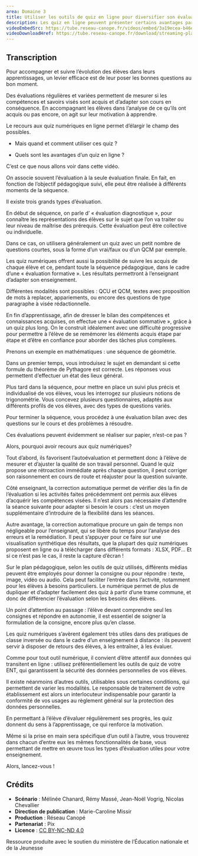 ```yaml
---
area: Domaine 3
title: Utiliser les outils de quiz en ligne pour diversifier son évaluation
description: Les quiz en ligne peuvent présenter certains avantages par rapport à des quiz débranchés : rétroaction, analyse synthétique de résultats. Plus de détails dans cette vidéo !
videoEmbedSrc: https://tube.reseau-canope.fr/videos/embed/3a19ecea-b46e-479b-9bcc-7268b744534e
videoDownloadHref: https://tube.reseau-canope.fr/download/streaming-playlists/hls/videos/3a19ecea-b46e-479b-9bcc-7268b744534e-1080-fragmented.mp4
---
```


## Transcription

Pour accompagner et suivre l’évolution des élèves dans leurs apprentissages, un levier efficace est de leur poser les bonnes questions au bon moment.

Des évaluations régulières et variées permettent de mesurer si les compétences et savoirs visés sont acquis et d’adapter son cours en conséquence. En accompagnant les élèves dans l’analyse de ce qu’ils ont acquis ou pas encore, on agit sur leur motivation à apprendre.

Le recours aux quiz numériques en ligne permet d’élargir le champ des possibles.

- Mais quand et comment utiliser ces quiz ? 

- Quels sont les avantages d’un quiz en ligne ? 

C’est ce que nous allons voir dans cette vidéo.

On associe souvent l’évaluation à la seule évaluation finale. En fait, en fonction de l’objectif pédagogique suivi, elle peut être réalisée à différents moments de la séquence.

Il existe trois grands types d’évaluation.

En début de séquence, on parle d’ « évaluation diagnostique », pour connaître les représentations des élèves sur le sujet que l’on va traiter ou leur niveau de maîtrise des prérequis. Cette évaluation peut être collective ou individuelle.

Dans ce cas, on utilisera généralement un quiz avec un petit nombre de questions courtes, sous la forme d’un vrai/faux ou d’un QCM par exemple.

Les quiz numériques offrent aussi la possibilité de suivre les acquis de chaque élève et ce, pendant toute la séquence pédagogique, dans le cadre d’une « évaluation formative ». Les résultats permettront à l’enseignant d’adapter son enseignement.

Différentes modalités sont possibles : QCU et QCM, textes avec proposition de mots à replacer, appariements, ou encore des questions de type paragraphe à visée rédactionnelle.

En fin d’apprentissage, afin de dresser le bilan des compétences et connaissances acquises, on effectue une « évaluation sommative », grâce à un quiz plus long. On le construit idéalement avec une difficulté progressive pour permettre à l’élève de se remémorer les éléments acquis étape par étape et d’être en confiance pour aborder des tâches plus complexes.

Prenons un exemple en mathématiques : une séquence de géométrie.

Dans un premier temps, vous introduisez le sujet en demandant si cette formule du théorème de Pythagore est correcte. Les réponses vous permettent d’effectuer un état des lieux général.

Plus tard dans la séquence, pour mettre en place un suivi plus précis et individualisé de vos élèves, vous les interrogez sur plusieurs notions de trigonométrie. Vous concevez plusieurs questionnaires, adaptés aux différents profils de vos élèves, avec des types de questions variés.

Pour terminer la séquence, vous procédez à une évaluation bilan avec des questions sur le cours et des problèmes à résoudre.

Ces évaluations peuvent évidemment se réaliser sur papier, n’est-ce pas ?

Alors, pourquoi avoir recours aux quiz numériques?

Tout d’abord, ils favorisent l’autoévaluation et permettent donc à l’élève de mesurer et d’ajuster la qualité de son travail personnel. Quand le quiz propose une rétroaction immédiate après chaque question, il peut corriger son raisonnement en cours de route et réajuster pour la question suivante.

Côté enseignant, la correction automatique permet de vérifier dès la fin de l’évaluation si les activités faites précédemment ont permis aux élèves d’acquérir les compétences visées. Il n’est alors pas nécessaire d’attendre la séance suivante pour adapter si besoin le cours : c’est un moyen supplémentaire d’introduire de la flexibilité dans les séances.

Autre avantage, la correction automatique procure un gain de temps non négligeable pour l’enseignant, qui se libère du temps pour l’analyse des erreurs et la remédiation. Il peut s’appuyer pour ce faire sur une visualisation synthétique des résultats, que la plupart des quiz numériques proposent en ligne ou à télécharger dans différents formats : XLSX, PDF… Et si ce n’est pas le cas, il reste la capture d’écran !

Sur le plan pédagogique, selon les outils de quiz utilisés, différents médias peuvent être employés pour donner la consigne ou pour répondre : texte, image, vidéo ou audio. Cela peut faciliter l’entrée dans l’activité, notamment pour les élèves à besoins particuliers. Le numérique permet de plus de dupliquer et d’adapter facilement des quiz à partir d’une trame commune, et donc de différencier l’évaluation selon les besoins des élèves.

Un point d’attention au passage : l’élève devant comprendre seul les consignes et répondre en autonomie, il est essentiel de soigner la formulation de la consigne, encore plus qu’en classe.

Les quiz numériques s’avèrent également très utiles dans des pratiques de classe inversée ou dans le cadre d’un enseignement à distance : ils peuvent servir à disposer de retours des élèves, à les entraîner, à les évaluer.

Comme pour tout outil numérique, il convient d’être attentif aux données qui transitent en ligne : utilisez préférentiellement les outils de quiz de votre ENT, qui garantissent la sécurité des données personnelles de vos élèves.

Il existe néanmoins d’autres outils, utilisables sous certaines conditions, qui permettent de varier les modalités. Le responsable de traitement de votre établissement est alors un interlocuteur indispensable pour garantir la conformité de vos usages au règlement général sur la protection des données personnelles.

En permettant à l’élève d’évaluer régulièrement ses progrès, les quiz donnent du sens à l’apprentissage, ce qui renforce la motivation.

Même si la prise en main sera spécifique d’un outil à l’autre, vous trouverez dans chacun d’entre eux les mêmes fonctionnalités de base, vous permettant de mettre en œuvre tous les types d’évaluation utiles pour votre enseignement.

Alors, lancez-vous !


## Crédits

- **Scénario** : Mélinée Chanard, Rémy Massé, Jean-Noël Vogrig, Nicolas Chevallier
- **Direction de publication** : Marie-Caroline Missir
- **Production** : Réseau Canopé
- **Partenariat** : Pix
- **Licence** : [CC BY-NC-ND 4.0](https://creativecommons.org/licenses/by-nc-nd/4.0/deed.fr)

Ressource produite avec le soutien du ministère de l’Éducation nationale et de la Jeunesse
